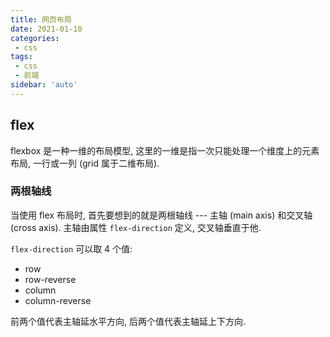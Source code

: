 ```yaml
---
title: 网页布局
date: 2021-01-10
categories:
 - css
tags:
 - css
 - 前端
sidebar: 'auto'
---
```


## flex

flexbox 是一种一维的布局模型, 这里的一维是指一次只能处理一个维度上的元素布局, 一行或一列 (grid 属于二维布局).

### 两根轴线

当使用 flex 布局时, 首先要想到的就是两根轴线 --- 主轴 (main axis) 和交叉轴 (cross axis). 主轴由属性 `flex-direction` 定义, 交叉轴垂直于他.

`flex-direction` 可以取 4 个值:
- row
- row-reverse
- column
- column-reverse

前两个值代表主轴延水平方向, 后两个值代表主轴延上下方向.